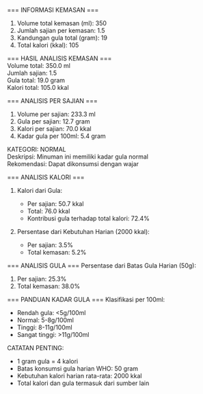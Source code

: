 === INFORMASI KEMASAN ===
1. Volume total kemasan (ml): 350
2. Jumlah sajian per kemasan: 1.5
3. Kandungan gula total (gram): 19
4. Total kalori (kkal): 105

=== HASIL ANALISIS KEMASAN ===<br>
Volume total: 350.0 ml<br>
Jumlah sajian: 1.5<br>
Gula total: 19.0 gram<br>
Kalori total: 105.0 kkal<br>

=== ANALISIS PER SAJIAN ===
1. Volume per sajian: 233.3 ml
2. Gula per sajian: 12.7 gram
3. Kalori per sajian: 70.0 kkal
4. Kadar gula per 100ml: 5.4 gram

KATEGORI: NORMAL<br>
Deskripsi: Minuman ini memiliki kadar gula normal<br>
Rekomendasi: Dapat dikonsumsi dengan wajar<br>

=== ANALISIS KALORI ===
1. Kalori dari Gula:
   - Per sajian: 50.7 kkal
   - Total: 76.0 kkal
   - Kontribusi gula terhadap total kalori: 72.4%

2. Persentase dari Kebutuhan Harian (2000 kkal):
   - Per sajian: 3.5%
   - Total kemasan: 5.2%

=== ANALISIS GULA ===
Persentase dari Batas Gula Harian (50g):
1. Per sajian: 25.3%
2. Total kemasan: 38.0%

=== PANDUAN KADAR GULA ===
Klasifikasi per 100ml:
- Rendah gula: <5g/100ml
- Normal: 5-8g/100ml
- Tinggi: 8-11g/100ml
- Sangat tinggi: >11g/100ml

CATATAN PENTING:
- 1 gram gula = 4 kalori
- Batas konsumsi gula harian WHO: 50 gram
- Kebutuhan kalori harian rata-rata: 2000 kkal
- Total kalori dan gula termasuk dari sumber lain
